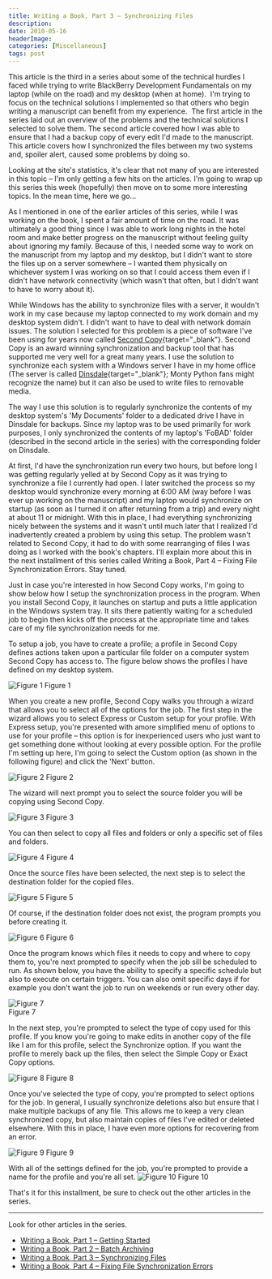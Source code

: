 ```yaml
---
title: Writing a Book, Part 3 – Synchronizing Files
description: 
date: 2010-05-16
headerImage: 
categories: [Miscellaneous]
tags: post
---
```


This article is the third in a series about some of the technical hurdles I faced while trying to write BlackBerry Development Fundamentals on my laptop (while on the road) and my desktop (when at home).  I'm trying to focus on the technical solutions I implemented so that others who begin writing a manuscript can benefit from my experience.  The first article in the series laid out an overview of the problems and the technical solutions I selected to solve them. The second article covered how I was able to ensure that I had a backup copy of every edit I'd made to the manuscript. This article covers how I synchronized the files between my two systems and, spoiler alert, caused some problems by doing so.

Looking at the site's statistics, it's clear that not many of you are interested in this topic – I'm only getting a few hits on the articles. I'm going to wrap up this series this week (hopefully) then move on to some more interesting topics. In the mean time, here we go…

As I mentioned in one of the earlier articles of this series, while I was working on the book, I spent a fair amount of time on the road. It was ultimately a good thing since I was able to work long nights in the hotel room and make better progress on the manuscript without feeling guilty about ignoring my family. Because of this, I needed some way to work on the manuscript from my laptop and my desktop, but I didn't want to store the files up on a server somewhere – I wanted them physically on whichever system I was working on so that I could access them even if I didn't have network connectivity (which wasn't that often, but I didn't want to have to worry about it).

While Windows has the ability to synchronize files with a server, it wouldn't work in my case because my laptop connected to my work domain and my desktop system didn't. I didn't want to have to deal with network domain issues. The solution I selected for this problem is a piece of software I've been using for years now called [Second Copy](https://www.centered.com){target="_blank"}. Second Copy is an award winning synchronization and backup tool that has supported me very well for a great many years. I use the solution to synchronize each system with a Windows server I have in my home office (The server is called [Dinsdale](https://en.wikipedia.org/wiki/Piranha_Brothers){target="_blank"}; Monty Python fans might recognize the name) but it can also be used to write files to removable media.

The way I use this solution is to regularly synchronize the contents of my desktop system's 'My Documents' folder to a dedicated drive I have in Dinsdale for backups. Since my laptop was to be used primarily for work purposes, I only synchronized the contents of my laptop's 'FoBAD' folder (described in the second article in the series) with the corresponding folder on Dinsdale.

At first, I'd have the synchronization run every two hours, but before long I was getting regularly yelled at by Second Copy as it was trying to synchronize a file I currently had open. I later switched the process so my desktop would synchronize every morning at 6:00 AM (way before I was ever up working on the manuscript) and my laptop would synchronize on startup (as soon as I turned it on after returning from a trip) and every night at about 11 or midnight. With this in place, I had everything synchronizing nicely between the systems and it wasn't until much later that I realized I'd inadvertently created a problem by using this setup. The problem wasn't related to Second Copy, it had to do with some rearranging of files I was doing as I worked with the book's chapters. I'll explain more about this in the next installment of this series called Writing a Book, Part 4 – Fixing File Synchronization Errors. Stay tuned.

Just in case you're interested in how Second Copy works, I'm going to show below how I setup the synchronization process in the program. When you install Second Copy, it launches on startup and puts a little application in the Windows system tray. It sits there patiently waiting for a scheduled job to begin then kicks off the process at the appropriate time and takes care of my file synchronization needs for me.

To setup a job, you have to create a profile; a profile in Second Copy defines actions taken upon a particular file folder on a computer system Second Copy has access to. The figure below shows the profiles I have defined on my desktop system.

![Figure 1](/images/2010/secondcopy0.png)
Figure 1

When you create a new profile, Second Copy walks you through a wizard that allows you to select all of the options for the job. The first step in the wizard allows you to select Express or Custom setup for your profile. With Express setup, you're presented with amore simplified menu of options to use for your profile – this option is for inexperienced users who just want to get something done without looking at every possible option. For the profile I'm setting up here, I'm going to select the Custom option (as shown in the following figure) and click the 'Next' button.

![Figure 2](/images/2010/secondcopy1.png)
Figure 2

The wizard will next prompt you to select the source folder you will be copying using Second Copy.

![Figure 3](/images/2010/secondcopy2.png)
Figure 3

You can then select to copy all files and folders or only a specific set of files and folders.

![Figure 4](/images/2010/secondcopy3.png)
Figure 4

Once the source files have been selected, the next step is to select the destination folder for the copied files.

![Figure 5](/images/2010/secondcopy4.png)
Figure 5

Of course, if the destination folder does not exist, the program prompts you before creating it.

![Figure 6](/images/2010/secondcopy5.png)
Figure 6

Once the program knows which files it needs to copy and where to copy them to, you're next prompted to specify when the job sill be scheduled to run. As shown below, you have the ability to specify a specific schedule but also to execute on certain triggers. You can also omit specific days if for example you don't want the job to run on weekends or run every other day.

![Figure 7](/images/2010/secondcopy6.png)  
Figure 7

In the next step, you're prompted to select the type of copy used for this profile. If you know you're going to make edits in another copy of the file like I am for this profile, select the Synchronize option. If you want the profile to merely back up the files, then select the Simple Copy or Exact Copy options.

![Figure 8](/images/2010/secondcopy7.png)
Figure 8

Once you've selected the type of copy, you're prompted to select options for the job. In general, I usually synchronize deletions also but ensure that I make multiple backups of any file. This allows me to keep a very clean synchronized copy, but also maintain copies of files I've edited or deleted elsewhere. With this in place, I have even more options for recovering from an error.

![Figure 9](/images/2010/secondcopy8.png)
Figure 9

With all of the settings defined for the job, you're prompted to provide a name for the profile and you're all set.
![Figure 10](/images/2010/secondcopy9.png)
Figure 10

That's it for this installment, be sure to check out the other articles in the series.

*** 

Look for other articles in the series.

* [Writing a Book, Part 1 – Getting Started](/posts/2010/writing-a-book-part-1-getting-started/)
* [Writing a Book, Part 2 – Batch Archiving](/posts/2010/writing-a-book-part-2-batch-archiving/)
* [Writing a Book, Part 3 – Synchronizing Files](/posts/2010/writing-a-book-part-3-synchronizing-files/)
* [Writing a Book, Part 4 – Fixing File Synchronization Errors](/posts/2010/writing-a-book-part-4-fixing-file-synchronization-errors/)
